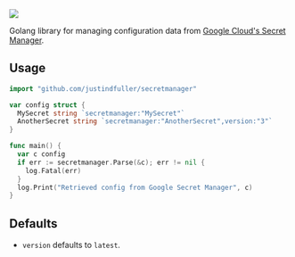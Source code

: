 <img src="https://repository-images.githubusercontent.com/334135434/5f7aee3e-be95-4075-9d29-d4148634143b" />

Golang library for managing configuration data from [Google Cloud's Secret Manager](https://cloud.google.com/solutions/secrets-management).

## Usage

```go
import "github.com/justindfuller/secretmanager"

var config struct {
  MySecret string `secretmanager:"MySecret"`
  AnotherSecret string `secretmanager:"AnotherSecret",version:"3"`
}

func main() {
  var c config
  if err := secretmanager.Parse(&c); err != nil {
    log.Fatal(err)
  }
  log.Print("Retrieved config from Google Secret Manager", c)
}
```

## Defaults

- `version` defaults to `latest`.
